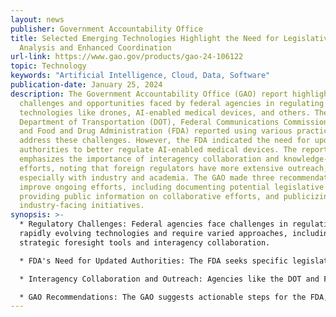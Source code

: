 ```yaml
---
layout: news
publisher: Government Accountability Office
title: Selected Emerging Technologies Highlight the Need for Legislative
  Analysis and Enhanced Coordination
url-link: https://www.gao.gov/products/gao-24-106122
topic: Technology
keywords: "Artificial Intelligence, Cloud, Data, Software"
publication-date: January 25, 2024
description: The Government Accountability Office (GAO) report highlights the
  challenges and opportunities faced by federal agencies in regulating emerging
  technologies like drones, AI-enabled medical devices, and others. The
  Department of Transportation (DOT), Federal Communications Commission (FCC),
  and Food and Drug Administration (FDA) reported using various practices to
  address these challenges. However, the FDA indicated the need for updated
  authorities to better regulate AI-enabled medical devices. The report
  emphasizes the importance of interagency collaboration and knowledge-building
  efforts, noting that foreign regulators have more extensive outreach,
  especially with industry and academia. The GAO made three recommendations to
  improve ongoing efforts, including documenting potential legislative changes,
  providing public information on collaborative efforts, and publicizing
  industry-facing initiatives.
synopsis: >-
  * Regulatory Challenges: Federal agencies face challenges in regulating
  rapidly evolving technologies and require varied approaches, including
  strategic foresight tools and interagency collaboration.

  * FDA's Need for Updated Authorities: The FDA seeks specific legislative changes to better oversee AI/ML-enabled medical devices, highlighting the need for clear communication with Congress.

  * Interagency Collaboration and Outreach: Agencies like the DOT and FAA are recommended to enhance public communication about their efforts and establish clearer channels for industry engagement.

  * GAO Recommendations: The GAO suggests actionable steps for the FDA, DOT, and FAA to improve regulation and oversight of emerging technologies, ensuring public interests are protected while fostering innovation.
---
```

